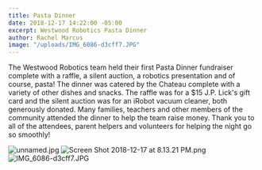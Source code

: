 ```yaml
---
title: Pasta Dinner
date: 2018-12-17 14:22:00 -05:00
excerpt: Westwood Robotics Pasta Dinner
author: Rachel Marcus
image: "/uploads/IMG_6086-d3cff7.JPG"
---
```


The Westwood Robotics team held their first Pasta Dinner fundraiser complete with a raffle, a silent auction, a robotics presentation and of course, pasta! The dinner was catered by the Chateau complete with a variety of other dishes and snacks. The raffle was for a $15 J.P. Lick's gift card and the silent auction was for an iRobot vacuum cleaner, both generously donated. Many families, teachers and other members of the community attended the dinner to help the team raise money. Thank you to all of the attendees, parent helpers and volunteers for helping the night go so smoothly!

![unnamed.jpg](/uploads/unnamed.jpg)
![Screen Shot 2018-12-17 at 8.13.21 PM.png](/uploads/Screen%20Shot%202018-12-17%20at%208.13.21%20PM.png)
![IMG_6086-d3cff7.JPG](/uploads/IMG_6086-d3cff7.JPG)